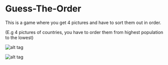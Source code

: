 # Guess-The-Order

This is a game where you get 4 pictures and have to sort them out in order.

(E.g 4 pictures of countries, you have to order them from highest population to the lowest)

![alt tag](https://i.imgur.com/aHW04Z6.png "Game")

![alt tag](https://i.imgur.com/tF6iDZz.png "Game")
